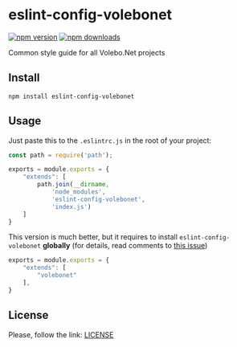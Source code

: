 # eslint-config-volebonet

[![npm version](https://img.shields.io/npm/v/eslint-config-volebonet.svg)](https://www.npmjs.com/package/eslint-config-volebonet)
[![npm downloads](https://img.shields.io/npm/dm/eslint-config-volebonet.svg)](https://www.npmjs.com/package/eslint-config-volebonet)

Common style guide for all Volebo.Net projects

## Install

```shell
npm install eslint-config-volebonet
```

## Usage

Just paste this to the `.eslintrc.js` in the root of your project:

```javascript
const path = require('path');

exports = module.exports = {
	"extends": [
        path.join(__dirname,
        	'node_modules',
        	'eslint-config-volebonet',
        	'index.js')
	]
}
```

This version is much better, but it requires to install `eslint-config-volebonet` **globally** (for details, read comments to [this issue](https://github.com/eslint/eslint/issues/3458))

```javascript
exports = module.exports = {
	"extends": [
		"volebonet"
	],
}
```

## License

Please, follow the link: [LICENSE](LICENSE)
